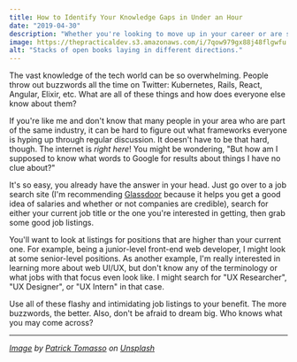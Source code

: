 ```yaml
---
title: How to Identify Your Knowledge Gaps in Under an Hour
date: "2019-04-30"
description: "Whether you're looking to move up in your career or are simply interested in learning more about your field, finding the gaps in your knowledge is a lot easier than you think."
image: https://thepracticaldev.s3.amazonaws.com/i/7qow979gx88j48flgwfu.jpg
alt: "Stacks of open books laying in different directions."
---
```


The vast knowledge of the tech world can be so overwhelming. People throw out buzzwords all the time on Twitter: Kubernetes, Rails, React, Angular, Elixir, etc. What are all of these things and how does everyone else know about them?

If you're like me and don't know that many people in your area who are part of the same industry, it can be hard to figure out what frameworks everyone is hyping up through regular discussion. It doesn't have to be that hard, though. The internet is _right here_! You might be wondering, "But how am I supposed to know what words to Google for results about things I have no clue about?"

It's so easy, you already have the answer in your head. Just go over to a job search site (I'm recommending [Glassdoor](www.glassdoor.com) because it helps you get a good idea of salaries and whether or not companies are credible), search for either your current job title or the one you're interested in getting, then grab some good job listings.

You'll want to look at listings for positions that are higher than your current one. For example, being a junior-level front-end web developer, I might look at some senior-level positions. As another example, I'm really interested in learning more about web UI/UX, but don't know any of the terminology or what jobs with that focus even look like. I might search for "UX Researcher", "UX Designer", or "UX Intern" in that case.

Use all of these flashy and intimidating job listings to your benefit. The more buzzwords, the better. Also, don't be afraid to dream big. Who knows what you may come across?

---

_[Image](https://unsplash.com/photos/Oaqk7qqNh_c) by [Patrick Tomasso](https://unsplash.com/@impatrickt) on [Unsplash](https://unsplash.com)_
